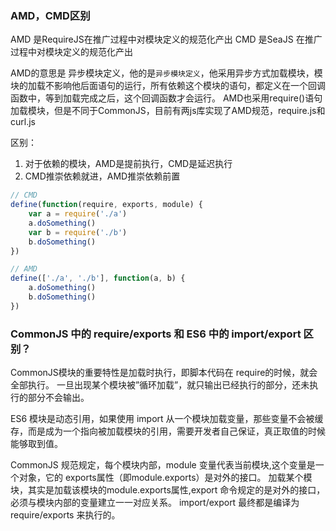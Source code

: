 ### AMD，CMD区别
AMD 是RequireJS在推广过程中对模块定义的规范化产出
CMD 是SeaJS 在推广过程中对模块定义的规范化产出

AMD的意思是 异步模块定义，他的是`异步模块定义`，他采用异步方式加载模块，模块的加载不影响他后面语句的运行，所有依赖这个模块的语句，都定义在一个回调函数中，等到加载完成之后，这个回调函数才会运行。
AMD也采用require()语句加载模块，但是不同于CommonJS，目前有两js库实现了AMD规范，require.js和curl.js

区别：
1. 对于依赖的模块，AMD是提前执行，CMD是延迟执行
2. CMD推崇依赖就进，AMD推崇依赖前置
```js
// CMD
define(function(require, exports, module) {
    var a = require('./a')
    a.doSomething()
    var b = require('./b')
    b.doSomething()
})

// AMD
define(['./a', './b'], function(a, b) {
    a.doSomething()
    b.doSomething()
})
```


### CommonJS 中的 require/exports 和 ES6 中的 import/export 区别？
CommonJS模块的重要特性是加载时执行，即脚本代码在 require的时候，就会全部执行。
一旦出现某个模块被”循环加载”，就只输出已经执行的部分，还未执行的部分不会输出。

ES6 模块是动态引用，如果使用 import 从一个模块加载变量，那些变量不会被缓存，而是成为一个指向被加载模块的引用，需要开发者自己保证，真正取值的时候能够取到值。

CommonJS 规范规定，每个模块内部，module 变量代表当前模块,这个变量是一个对象，它的 exports属性（即module.exports）是对外的接口。
加载某个模块，其实是加载该模块的module.exports属性,export 命令规定的是对外的接口，必须与模块内部的变量建立一一对应关系。
import/export 最终都是编译为require/exports 来执行的。
